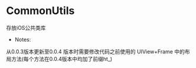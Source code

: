 CommonUtils
===============

存放iOS公共类库

* Notes:

从0.0.3版本更新至0.0.4 版本时需要修改代码之前使用的 UIView+Frame 中的布局方法(每个方法在0.0.4版本中均加了前缀ht_)
